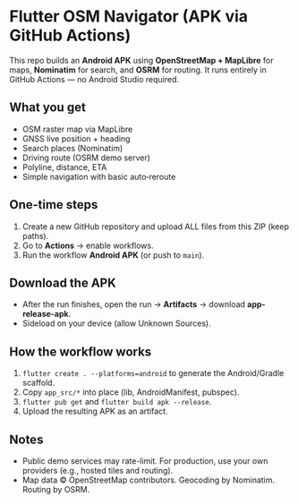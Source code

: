 # Flutter OSM Navigator (APK via GitHub Actions)

This repo builds an **Android APK** using **OpenStreetMap + MapLibre** for maps,
**Nominatim** for search, and **OSRM** for routing. It runs entirely in GitHub Actions —
no Android Studio required.

## What you get
- OSM raster map via MapLibre
- GNSS live position + heading
- Search places (Nominatim)
- Driving route (OSRM demo server)
- Polyline, distance, ETA
- Simple navigation with basic auto‑reroute

## One‑time steps
1. Create a new GitHub repository and upload ALL files from this ZIP (keep paths).
2. Go to **Actions** → enable workflows.
3. Run the workflow **Android APK** (or push to `main`).

## Download the APK
- After the run finishes, open the run → **Artifacts** → download **app-release-apk**.
- Sideload on your device (allow Unknown Sources).

## How the workflow works
1. `flutter create . --platforms=android` to generate the Android/Gradle scaffold.
2. Copy `app_src/*` into place (lib, AndroidManifest, pubspec).
3. `flutter pub get` and `flutter build apk --release`.
4. Upload the resulting APK as an artifact.

## Notes
- Public demo services may rate-limit. For production, use your own providers (e.g., hosted tiles and routing).
- Map data © OpenStreetMap contributors. Geocoding by Nominatim. Routing by OSRM.
